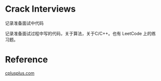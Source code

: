 Crack Interviews
===============
记录准备面试中代码

记录准备面试过程中写的代码，关于算法，关于C/C++。也有 LeetCode 上的练习题。


# Reference
[cplusplus.com](http://www.cplusplus.com/)
